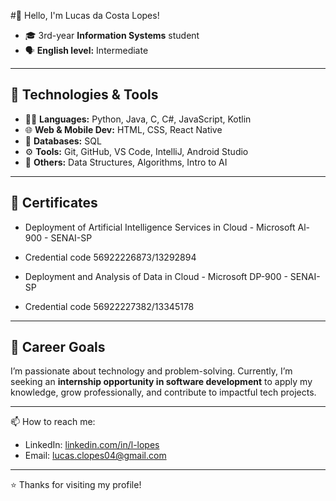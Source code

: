 #👋 Hello, I'm Lucas da Costa Lopes!

- 🎓 3rd-year **Information Systems** student  
- 🗣️ **English level:** Intermediate  
---
## 🧠 Technologies & Tools

- 👨‍💻 **Languages:** Python, Java, C, C#, JavaScript, Kotlin  
- 🌐 **Web & Mobile Dev:** HTML, CSS, React Native  
- 💾 **Databases:** SQL  
- ⚙️ **Tools:** Git, GitHub, VS Code, IntelliJ, Android Studio  
- 🤖 **Others:** Data Structures, Algorithms, Intro to AI

---
## 📩 Certificates

- Deployment of Artificial Intelligence Services in Cloud - Microsoft Al-900 - SENAI-SP
- Credential code 56922226873/13292894
  
- Deployment and Analysis of Data in Cloud - Microsoft DP-900 - SENAI-SP
- Credential code 56922227382/13345178
  
---

## 🎯 Career Goals

I’m passionate about technology and problem-solving. Currently, I’m seeking an **internship opportunity in software development** to apply my knowledge, grow professionally, and contribute to impactful tech projects.

---
📫 How to reach me:

- LinkedIn: [linkedin.com/in/l-lopes](https://linkedin.com/in/l-lopes)  
- Email: lucas.clopes04@gmail.com 
---

⭐ Thanks for visiting my profile!
